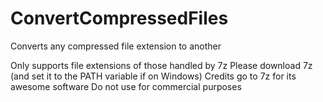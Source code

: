 ConvertCompressedFiles
======================

Converts any compressed file extension to another

Only supports file extensions of those handled by 7z
Please download 7z (and set it to the PATH variable if on Windows)
Credits go to 7z for its awesome software
Do not use for commercial purposes